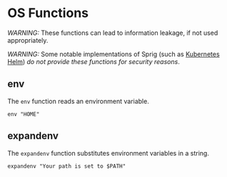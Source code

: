# OS Functions

_WARNING:_ These functions can lead to information leakage, if not used
appropriately.

_WARNING:_ Some notable implementations of Sprig (such as 
[Kubernetes Helm](http://helm.sh)) _do not provide these functions for security
reasons_.

## env

The `env` function reads an environment variable.

```
env "HOME"
```

## expandenv

The `expandenv` function substitutes environment variables in a string.

```
expandenv "Your path is set to $PATH"
```

